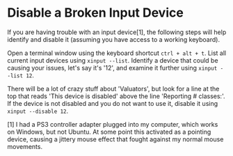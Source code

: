 Disable a Broken Input Device
=============================

If you are having trouble with an input device[1], the following steps will help identify and disable it (assuming you have access to a working keyboard).

Open a terminal window using the keyboard shortcut `ctrl + alt + t`. List all current input devices using `xinput --list`. Identify a device that could be causing your issues, let's say it's '12', and examine it further using `xinput --list 12`.

There will be a lot of crazy stuff about 'Valuators', but look for a line at the top that reads 'This device is disabled' above the line 'Reporting # classes:'. If the device is not disabled and you do not want to use it, disable it using `xinput --disable 12`.


[1] I had a PS3 controller adapter plugged into my computer, which works on Windows, but not Ubuntu. At some point this activated as a pointing device, causing a jittery mouse effect that fought against my normal mouse movements.